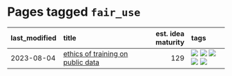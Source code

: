 # Pages tagged `fair_use`

|last_modified|title|est. idea maturity|tags
|:---|:---|---:|:---|
|2023-08-04|[ethics of training on public data](../ethics_of_public_data.md)|129|[![](https://img.shields.io/badge/tag-ai_ethics-32d44f)](../tags/ai_ethics.md) [![](https://img.shields.io/badge/tag-ethics-fe4dc)](../tags/ethics.md) [![](https://img.shields.io/badge/tag-fair_use-d5ffe)](../tags/fair_use.md) [![](https://img.shields.io/badge/tag-philosophy-a68128)](../tags/philosophy.md) [![](https://img.shields.io/badge/tag-remix_culture-b4243e)](../tags/remix_culture.md)|